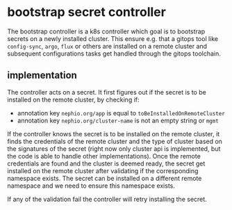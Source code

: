 # bootstrap secret controller

The bootstrap controller is a k8s controller which goal is to bootstrap secrets on a newly installed cluster. This ensure e.g. that a gitops tool like `config-sync`, `argo`, `flux` or others are installed on a remote cluster and subsequent configurations tasks get handled through the gitops toolchain.

## implementation

The controller acts on a secret. It first figures out if the secret is to be installed on the remote cluster, by checking if:
- annotation key `nephio.org/app` is equal to `toBeInstalledOnRemoteCluster`
- annotation key `nephio.org/cluster-name` is not an empty string or `mgmt`

If the controller knows the secret is to be installed on the remote cluster, it finds the credentials of the remote cluster and the type of cluster based on the signatures of the secret (right now only cluster api is implemented, but the code is able to handle other implementations).
Once the remote credentials are found and the cluster is deemed ready, the secret get installed on the remote cluster after validating if the corresponding namespace exists. The secret can be installed on a different remote namespace and we need to ensure this namespace exists.

If any of the validation fail the controller will retry installing the secret.


